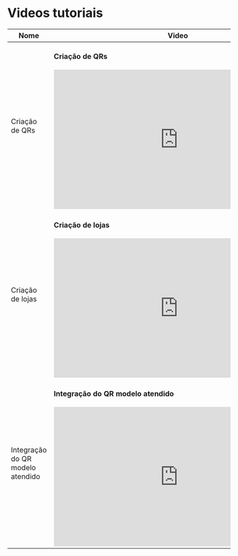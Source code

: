 # Videos tutoriais

|Nome|Video|
|---|---|
|Criação de QRs|<br/> **Criação de QRs** </br> <br/> <iframe width="560" height="315" src="https://www.youtube.com/embed/wr-E4VHKQZY" title="YouTube video player" frameborder="0" allow="accelerometer; autoplay; clipboard-write; encrypted-media; gyroscope; picture-in-picture" allowfullscreen></iframe><br/>|
|Criação de lojas|<br/> **Criação de lojas** </br> <br/> <iframe width="560" height="315" src="https://www.youtube.com/embed/NxIO2JDDgZM" title="YouTube video player" frameborder="0" allow="accelerometer; autoplay; clipboard-write; encrypted-media; gyroscope; picture-in-picture" allowfullscreen></iframe><br/> |
|Integração do QR modelo atendido|<br/> **Integração do QR modelo atendido** </br> <br/> <iframe width="560" height="315" src="https://www.youtube.com/embed/F3i_jI3c4OY" title="YouTube video player" frameborder="0" allow="accelerometer; autoplay; clipboard-write; encrypted-media; gyroscope; picture-in-picture" allowfullscreen></iframe><br/>|